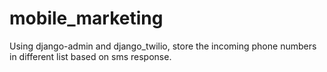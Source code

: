# mobile_marketing
Using django-admin and django_twilio, store the incoming phone numbers in different list based on sms response.
